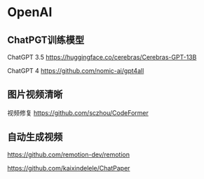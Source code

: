 # OpenAI
## ChatPGT训练模型
ChatGPT 3.5 https://huggingface.co/cerebras/Cerebras-GPT-13B

ChatGPT 4 https://github.com/nomic-ai/gpt4all

## 图片视频清晰
视频修复 https://github.com/sczhou/CodeFormer

## 自动生成视频
https://github.com/remotion-dev/remotion

https://github.com/kaixindelele/ChatPaper
